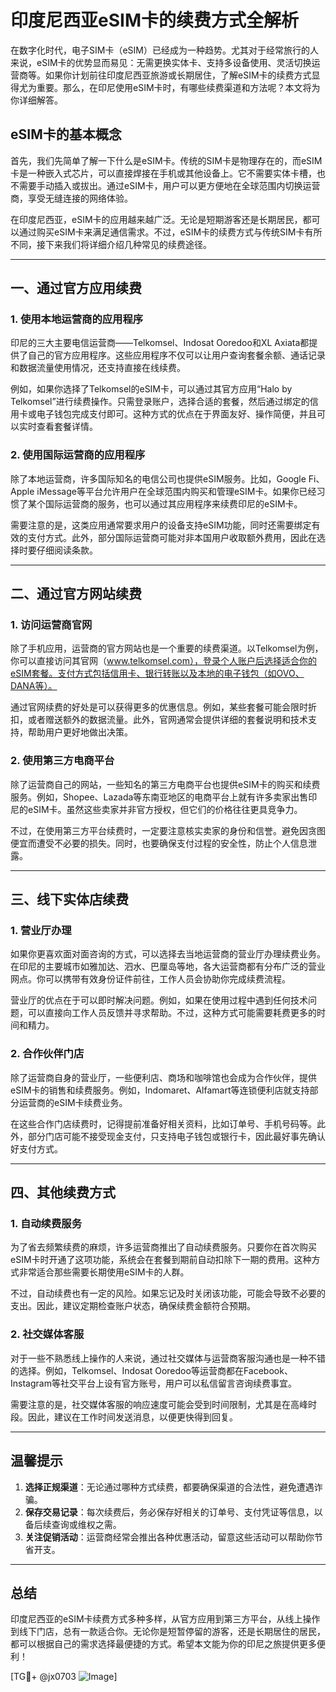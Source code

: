 # 印度尼西亚eSIM卡的续费方式全解析

在数字化时代，电子SIM卡（eSIM）已经成为一种趋势。尤其对于经常旅行的人来说，eSIM卡的优势显而易见：无需更换实体卡、支持多设备使用、灵活切换运营商等。如果你计划前往印度尼西亚旅游或长期居住，了解eSIM卡的续费方式显得尤为重要。那么，在印尼使用eSIM卡时，有哪些续费渠道和方法呢？本文将为你详细解答。

## eSIM卡的基本概念

首先，我们先简单了解一下什么是eSIM卡。传统的SIM卡是物理存在的，而eSIM卡是一种嵌入式芯片，可以直接焊接在手机或其他设备上。它不需要实体卡槽，也不需要手动插入或拔出。通过eSIM卡，用户可以更方便地在全球范围内切换运营商，享受无缝连接的网络体验。

在印度尼西亚，eSIM卡的应用越来越广泛。无论是短期游客还是长期居民，都可以通过购买eSIM卡来满足通信需求。不过，eSIM卡的续费方式与传统SIM卡有所不同，接下来我们将详细介绍几种常见的续费途径。

---

## 一、通过官方应用续费

### 1. 使用本地运营商的应用程序
印尼的三大主要电信运营商——Telkomsel、Indosat Ooredoo和XL Axiata都提供了自己的官方应用程序。这些应用程序不仅可以让用户查询套餐余额、通话记录和数据流量使用情况，还支持直接在线续费。

例如，如果你选择了Telkomsel的eSIM卡，可以通过其官方应用“Halo by Telkomsel”进行续费操作。只需登录账户，选择合适的套餐，然后通过绑定的信用卡或电子钱包完成支付即可。这种方式的优点在于界面友好、操作简便，并且可以实时查看套餐详情。

### 2. 使用国际运营商的应用程序
除了本地运营商，许多国际知名的电信公司也提供eSIM服务。比如，Google Fi、Apple iMessage等平台允许用户在全球范围内购买和管理eSIM卡。如果你已经习惯了某个国际运营商的服务，也可以通过其应用程序来续费印尼的eSIM卡。

需要注意的是，这类应用通常要求用户的设备支持eSIM功能，同时还需要绑定有效的支付方式。此外，部分国际运营商可能对非本国用户收取额外费用，因此在选择时要仔细阅读条款。

---

## 二、通过官方网站续费

### 1. 访问运营商官网
除了手机应用，运营商的官方网站也是一个重要的续费渠道。以Telkomsel为例，你可以直接访问其官网（www.telkomsel.com），登录个人账户后选择适合你的eSIM套餐。支付方式包括信用卡、银行转账以及本地的电子钱包（如OVO、DANA等）。

通过官网续费的好处是可以获得更多的优惠信息。例如，某些套餐可能会限时折扣，或者赠送额外的数据流量。此外，官网通常会提供详细的套餐说明和技术支持，帮助用户更好地做出决策。

### 2. 使用第三方电商平台
除了运营商自己的网站，一些知名的第三方电商平台也提供eSIM卡的购买和续费服务。例如，Shopee、Lazada等东南亚地区的电商平台上就有许多卖家出售印尼的eSIM卡。虽然这些卖家并非官方授权，但它们的价格往往更具竞争力。

不过，在使用第三方平台续费时，一定要注意核实卖家的身份和信誉。避免因贪图便宜而遭受不必要的损失。同时，也要确保支付过程的安全性，防止个人信息泄露。

---

## 三、线下实体店续费

### 1. 营业厅办理
如果你更喜欢面对面咨询的方式，可以选择去当地运营商的营业厅办理续费业务。在印尼的主要城市如雅加达、泗水、巴厘岛等地，各大运营商都有分布广泛的营业网点。你可以携带有效身份证件前往，工作人员会协助你完成续费流程。

营业厅的优点在于可以即时解决问题。例如，如果在使用过程中遇到任何技术问题，可以直接向工作人员反馈并寻求帮助。不过，这种方式可能需要耗费更多的时间和精力。

### 2. 合作伙伴门店
除了运营商自身的营业厅，一些便利店、商场和咖啡馆也会成为合作伙伴，提供eSIM卡的销售和续费服务。例如，Indomaret、Alfamart等连锁便利店就支持部分运营商的eSIM卡续费业务。

在这些合作门店续费时，记得提前准备好相关资料，比如订单号、手机号码等。此外，部分门店可能不接受现金支付，只支持电子钱包或银行卡，因此最好事先确认好支付方式。

---

## 四、其他续费方式

### 1. 自动续费服务
为了省去频繁续费的麻烦，许多运营商推出了自动续费服务。只要你在首次购买eSIM卡时开通了这项功能，系统会在套餐到期前自动扣除下一期的费用。这种方式非常适合那些需要长期使用eSIM卡的人群。

不过，自动续费也有一定的风险。如果忘记及时关闭该功能，可能会导致不必要的支出。因此，建议定期检查账户状态，确保续费金额符合预期。

### 2. 社交媒体客服
对于一些不熟悉线上操作的人来说，通过社交媒体与运营商客服沟通也是一种不错的选择。例如，Telkomsel、Indosat Ooredoo等运营商都在Facebook、Instagram等社交平台上设有官方账号，用户可以私信留言咨询续费事宜。

需要注意的是，社交媒体客服的响应速度可能会受到时间限制，尤其是在高峰时段。因此，建议在工作时间发送消息，以便更快得到回复。

---

## 温馨提示

1. **选择正规渠道**：无论通过哪种方式续费，都要确保渠道的合法性，避免遭遇诈骗。
2. **保存交易记录**：每次续费后，务必保存好相关的订单号、支付凭证等信息，以备后续查询或维权之需。
3. **关注促销活动**：运营商经常会推出各种优惠活动，留意这些活动可以帮助你节省开支。

---

## 总结

印度尼西亚的eSIM卡续费方式多种多样，从官方应用到第三方平台，从线上操作到线下门店，总有一款适合你。无论你是短暂停留的游客，还是长期居住的居民，都可以根据自己的需求选择最便捷的方式。希望本文能为你的印尼之旅提供更多便利！

[TG💪+ @jx0703 ![Image](https://github.com/user-attachments/assets/dbca1d08-cadb-493c-b0ec-ad6f7a83f270)]